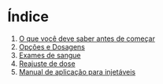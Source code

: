 
# Índice

1. [O que você deve saber antes de começar](O%20que%20voc%C3%AA%20deve%20saber%20antes%20de%20come%C3%A7ar.md)
2. [Opções e Dosagens](Op%C3%A7%C3%B5es%20e%20Dosagens.md)
3. [Exames de sangue]()
4. [Reajuste de dose]()
5. [Manual de aplicação para injetáveis](Manual%20de%20aplica%C3%A7%C3%A3o%20inj.md)
